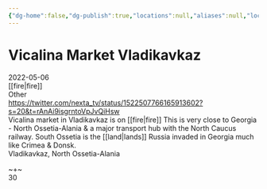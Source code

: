 ```yaml
---
{"dg-home":false,"dg-publish":true,"locations":null,"aliases":null,"location":"Vladikavkaz, North Ossetia-Alania","title":"Vicalina Market Vladikavkaz","tag":"fire","date":"2022-05-06","permalink":"/vicalina-market-vladikavkaz/","dgHomeLink":true,"dgPassFrontmatter":true}
---
```



# Vicalina Market Vladikavkaz

2022-05-06  
[[fire|fire]]  
Other  
https://twitter.com/nexta_tv/status/1522507766165913602?s=20&t=rAnAi9isgrntoVpJvQiHsw  
Vicalina market in Vladikavkaz is on [[fire|fire]] This is very close to Georgia - North Ossetia-Alania & a major transport hub with the North Caucus railway. South Ossetia is the [[land|lands]] Russia invaded in Georgia much like Crimea & Donsk.  
Vladikavkaz, North Ossetia-Alania

~+~  
30
